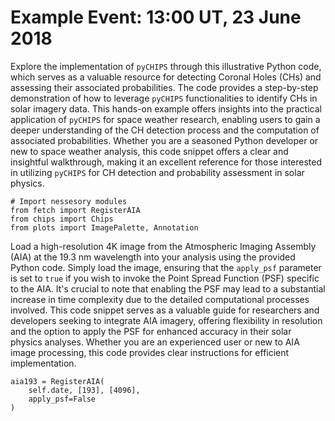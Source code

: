 <!-- 
Author(s): Shibaji Chakraborty

Disclaimer:
pyCHIPS is under the MIT license found in the root directory LICENSE.md 
Everyone is permitted to copy and distribute verbatim copies of this license 
document.

This version of the MIT Public License incorporates the terms
and conditions of MIT General Public License.
-->

# Example Event: 13:00 UT, 23 June 2018
Explore the implementation of `pyCHIPS` through this illustrative Python code, which serves as a valuable resource for detecting Coronal Holes (CHs) and assessing their associated probabilities. The code provides a step-by-step demonstration of how to leverage `pyCHIPS` functionalities to identify CHs in solar imagery data. This hands-on example offers insights into the practical application of `pyCHIPS` for space weather research, enabling users to gain a deeper understanding of the CH detection process and the computation of associated probabilities. Whether you are a seasoned Python developer or new to space weather analysis, this code snippet offers a clear and insightful walkthrough, making it an excellent reference for those interested in utilizing `pyCHIPS` for CH detection and probability assessment in solar physics.

```
# Import nessesory modules
from fetch import RegisterAIA
from chips import Chips
from plots import ImagePalette, Annotation
```
Load a high-resolution 4K image from the Atmospheric Imaging Assembly (AIA) at the 19.3 nm wavelength into your analysis using the provided Python code. Simply load the image, ensuring that the `apply_psf` parameter is set to `true` if you wish to invoke the Point Spread Function (PSF) specific to the AIA. It's crucial to note that enabling the PSF may lead to a substantial increase in time complexity due to the detailed computational processes involved. This code snippet serves as a valuable guide for researchers and developers seeking to integrate AIA imagery, offering flexibility in resolution and the option to apply the PSF for enhanced accuracy in their solar physics analyses. Whether you are an experienced user or new to AIA image processing, this code provides clear instructions for efficient implementation.

```
aia193 = RegisterAIA(
    self.date, [193], [4096], 
    apply_psf=False
)
```

